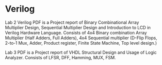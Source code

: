 # Verilog

Lab 2 Verilog PDF is a Project report of Binary Combinational Array Multiplier Design, Sequential Multiplier Design and Introduction to LCD in Verilog Hardware Language. Consists of 4x4 Binary combination Array Multiplier (Half Adders, Full Adders), 4x4 Sequential multiplier (D-Flip Flops, 2-to-1 Mux, Adder, Product register, Finite State Machine, Top level design.)

Lab 3 PDF is a Project report of VHDL Structural Design and Usage of Logic Analyzer. Consists of LFSR, DFF, Hamming, MUX, FSM.
